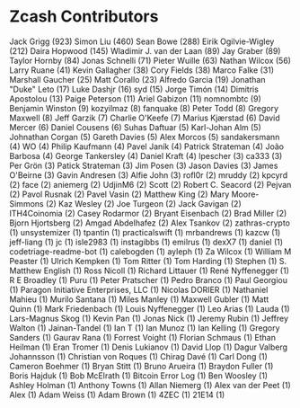 Zcash Contributors
==================

Jack Grigg (923)
Simon Liu (460)
Sean Bowe (288)
Eirik Ogilvie-Wigley (212)
Daira Hopwood (145)
Wladimir J. van der Laan (89)
Jay Graber (89)
Taylor Hornby (84)
Jonas Schnelli (71)
Pieter Wuille (63)
Nathan Wilcox (56)
Larry Ruane (41)
Kevin Gallagher (38)
Cory Fields (38)
Marco Falke (31)
Marshall Gaucher (25)
Matt Corallo (23)
Alfredo Garcia (19)
Jonathan "Duke" Leto (17)
Luke Dashjr (16)
syd (15)
Jorge Timón (14)
Dimitris Apostolou (13)
Paige Peterson (11)
Ariel Gabizon (11)
nomnombtc (9)
Benjamin Winston (9)
kozyilmaz (8)
fanquake (8)
Peter Todd (8)
Gregory Maxwell (8)
Jeff Garzik (7)
Charlie O'Keefe (7)
Marius Kjærstad (6)
David Mercer (6)
Daniel Cousens (6)
Suhas Daftuar (5)
Karl-Johan Alm (5)
Johnathan Corgan (5)
Gareth Davies (5)
Alex Morcos (5)
sandakersmann (4)
WO (4)
Philip Kaufmann (4)
Pavel Janík (4)
Patrick Strateman (4)
João Barbosa (4)
George Tankersley (4)
Daniel Kraft (4)
lpescher (3)
ca333 (3)
Per Grön (3)
Patick Strateman (3)
Jim Posen (3)
Jason Davies (3)
James O'Beirne (3)
Gavin Andresen (3)
Alfie John (3)
rofl0r (2)
mruddy (2)
kpcyrd (2)
face (2)
aniemerg (2)
UdjinM6 (2)
Scott (2)
Robert C. Seacord (2)
Pejvan (2)
Pavol Rusnak (2)
Pavel Vasin (2)
Matthew King (2)
Mary Moore-Simmons (2)
Kaz Wesley (2)
Joe Turgeon (2)
Jack Gavigan (2)
ITH4Coinomia (2)
Casey Rodarmor (2)
Bryant Eisenbach (2)
Brad Miller (2)
Bjorn Hjortsberg (2)
Amgad Abdelhafez (2)
Alex Tsankov (2)
zathras-crypto (1)
unsystemizer (1)
tpantin (1)
practicalswift (1)
mrbandrews (1)
kazcw (1)
jeff-liang (1)
jc (1)
isle2983 (1)
instagibbs (1)
emilrus (1)
dexX7 (1)
daniel (1)
codetriage-readme-bot (1)
calebogden (1)
ayleph (1)
Za Wilcox (1)
William M Peaster (1)
Ulrich Kempken (1)
Tom Ritter (1)
Tom Harding (1)
Stephen (1)
S. Matthew English (1)
Ross Nicoll (1)
Richard Littauer (1)
René Nyffenegger (1)
R E Broadley (1)
Puru (1)
Peter Pratscher (1)
Pedro Branco (1)
Paul Georgiou (1)
Paragon Initiative Enterprises, LLC (1)
Nicolas DORIER (1)
Nathaniel Mahieu (1)
Murilo Santana (1)
Miles Manley (1)
Maxwell Gubler (1)
Matt Quinn (1)
Mark Friedenbach (1)
Louis Nyffenegger (1)
Leo Arias (1)
Lauda (1)
Lars-Magnus Skog (1)
Kevin Pan (1)
Jonas Nick (1)
Jeremy Rubin (1)
Jeffrey Walton (1)
Jainan-Tandel (1)
Ian T (1)
Ian Munoz (1)
Ian Kelling (1)
Gregory Sanders (1)
Gaurav Rana (1)
Forrest Voight (1)
Florian Schmaus (1)
Ethan Heilman (1)
Eran Tromer (1)
Denis Lukianov (1)
David Llop (1)
Dagur Valberg Johannsson (1)
Christian von Roques (1)
Chirag Davé (1)
Carl Dong (1)
Cameron Boehmer (1)
Bryan Stitt (1)
Bruno Arueira (1)
Braydon Fuller (1)
Boris Hajduk (1)
Bob McElrath (1)
Bitcoin Error Log (1)
Ben Woosley (1)
Ashley Holman (1)
Anthony Towns (1)
Allan Niemerg (1)
Alex van der Peet (1)
Alex (1)
Adam Weiss (1)
Adam Brown (1)
4ZEC (1)
21E14 (1)

